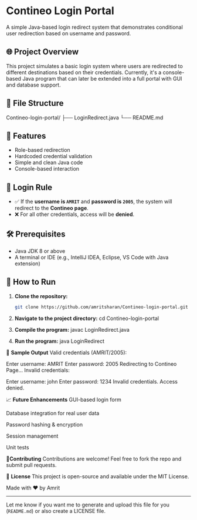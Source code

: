 # Contineo Login Portal

A simple Java-based login redirect system that demonstrates conditional user redirection based on username and password.

## 🌐 Project Overview

This project simulates a basic login system where users are redirected to different destinations based on their credentials. Currently, it's a console-based Java program that can later be extended into a full portal with GUI and database support.

## 📁 File Structure

Contineo-login-portal/
├── LoginRedirect.java
└── README.md



## 🚀 Features

- Role-based redirection
- Hardcoded credential validation
- Simple and clean Java code
- Console-based interaction

## 🔐 Login Rule

- ✅ If the **username is `AMRIT`** and **password is `2005`**, the system will redirect to the **Contineo page**.
- ❌ For all other credentials, access will be **denied**.

## 🛠️ Prerequisites

- Java JDK 8 or above
- A terminal or IDE (e.g., IntelliJ IDEA, Eclipse, VS Code with Java extension)

## 🔧 How to Run

1. **Clone the repository:**
   ```bash
   git clone https://github.com/amritsharan/Contineo-login-portal.git
2. **Navigate to the project directory:**
   cd Contineo-login-portal

3. **Compile the program:**
   javac LoginRedirect.java
4. **Run the program:**
   java LoginRedirect

   
🧪 **Sample Output**
Valid credentials (AMRIT/2005):


Enter username:
AMRIT
Enter password:
2005
Redirecting to Contineo Page...
Invalid credentials:


Enter username:
john
Enter password:
1234
Invalid credentials. Access denied.

📈 **Future Enhancements**
GUI-based login form

Database integration for real user data

Password hashing & encryption

Session management

Unit tests

🤝**Contributing**
Contributions are welcome! Feel free to fork the repo and submit pull requests.

📄 **License**
This project is open-source and available under the MIT License.

Made with ❤️ by Amrit

---

Let me know if you want me to generate and upload this file for you (`README.md`) or also create a LICENSE file.


